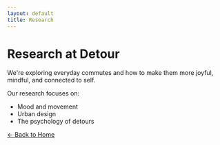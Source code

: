 ```yaml
---
layout: default
title: Research
---
```


# Research at Detour

We're exploring everyday commutes and how to make them more joyful, mindful, and connected to self.

Our research focuses on:

- Mood and movement
- Urban design
- The psychology of detours

[← Back to Home](/)

